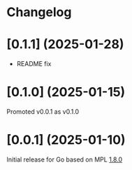 # Changelog

# [0.1.1] (2025-01-28)
* README fix

# [0.1.0] (2025-01-15)

Promoted v0.0.1 as v0.1.0

# [0.0.1] (2025-01-10)

Initial release for Go based on MPL [1.8.0](../../../CHANGELOG.md)
